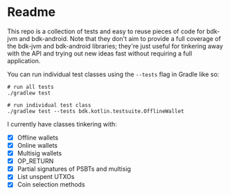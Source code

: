 # Readme
This repo is a collection of tests and easy to reuse pieces of code for bdk-jvm and bdk-android. Note that they don't aim to provide a full coverage of the bdk-jvm and bdk-android libraries; they're just useful for tinkering away with the API and trying out new ideas fast without requiring a full application.

You can run individual test classes using the `--tests` flag in Gradle like so:
```shell
# run all tests
./gradlew test

# run individual test class
./gradlew test --tests bdk.kotlin.testsuite.OfflineWallet
```

I currently have classes tinkering with:
- [x] Offline wallets
- [x] Online wallets
- [x] Multisig wallets
- [x] OP_RETURN
- [x] Partial signatures of PSBTs and multisig
- [x] List unspent UTXOs
- [x] Coin selection methods
